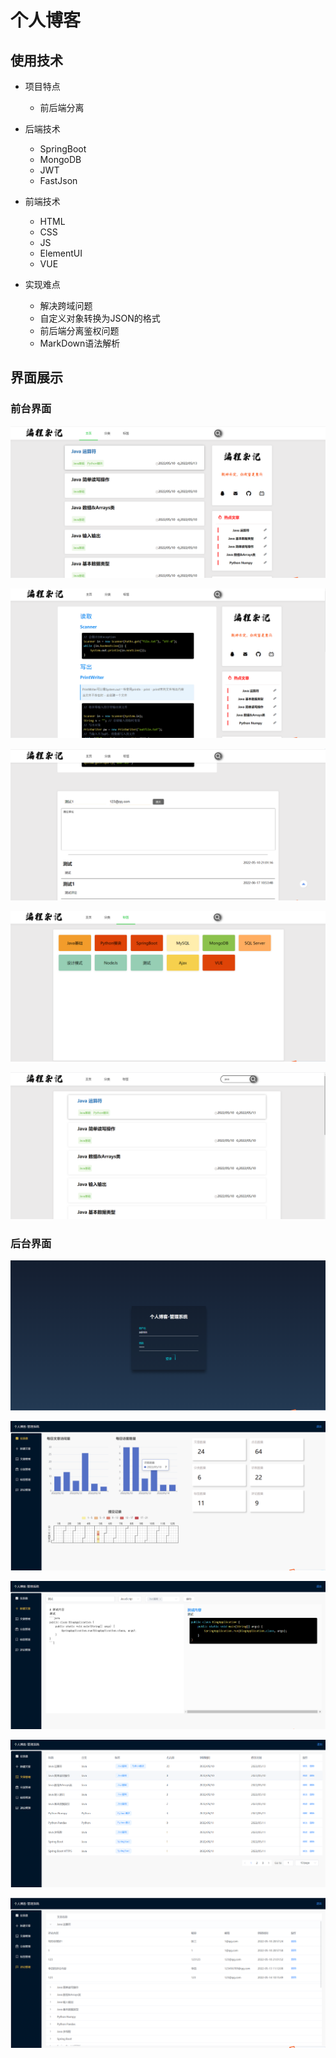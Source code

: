 # 个人博客

## 使用技术

- 项目特点
  - 前后端分离

- 后端技术
  - SpringBoot
  - MongoDB
  - JWT
  - FastJson
- 前端技术
  - HTML
  - CSS
  - JS
  - ElementUI
  - VUE

- 实现难点
  - 解决跨域问题
  - 自定义对象转换为JSON的格式
  - 前后端分离鉴权问题
  - MarkDown语法解析

## 界面展示

### 前台界面

![image-20220617105142832](README.assets\image-20220617105142832.png)

![image-20220617105318586](README.assets/image-20220617105318586.png)

![image-20220617105408728](README.assets/image-20220617105408728.png)

![image-20220617105453160](README.assets/image-20220617105453160.png)

![image-20220617105527573](README.assets/image-20220617105527573.png)

### 后台界面

![image-20220617105618859](README.assets/image-20220617105618859.png)

![image-20220617105639678](README.assets/image-20220617105639678.png)

![image-20220617105911355](README.assets/image-20220617105911355.png)

![image-20220617105948826](README.assets/image-20220617105948826.png)

![image-20220617110013418](README.assets/image-20220617110013418.png)